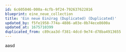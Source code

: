 ```yaml
---
id: 6c605046-000a-4cfb-9f24-792637622816
blueprint: eine_neue_collection
title: 'Ein neue Einzrag (Duplicated) (Duplicated)'
updated_by: f5fe1958-774a-4886-a03e-0b74ece8600a
updated_at: 1675710399
duplicated_from: c89caa3d-f381-4dcd-9e74-d78ba4913655
---
```

aasd